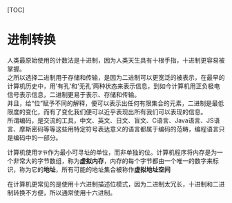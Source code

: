 [TOC]

 # 进制转换
 人类最原始使用的计数法是十进制，因为人类天生具有十根手指，十进制更容易被掌握。<br>
 之所以选择二进制用于存储和传输，是因为二进制可以更宽泛的被表示，在最早的计算机历史中，用'有孔'和'无孔'两种状态来表示信息，到如今计算机用正负极电信号表示信息，二进制更易于表示、存储和传输。<br>
 并且，给“位”赋予不同的解释，便可以表示出任何有限集合的元素，二进制是最低限度的变化，而有了变化我们便可以近乎表现出所有我们可以表现的信息。<br>
 所谓编码，是交流的工具，中文、英文、日文、盲文、C语言、Java语言、JS语言、摩斯密码等等这些用特定符号表达意义的语言都属于编码的范畴，编程语言只是编码中的一部分。<br>

计算机使用`字节`作为最小可寻址的单位，而非单独的位。计算机程序将内存是为一个非常大的字节数组，称为**虚拟内存**，内存的每个字节都由一个唯一的数字来标识，称为它的**地址**，所有可能的地址集合被称作**虚拟地址空间**

在计算机更常见的是使用十六进制描述位模式，因为二进制太冗长，十进制和二进制转换不方便，所以通常使用十六进制。

